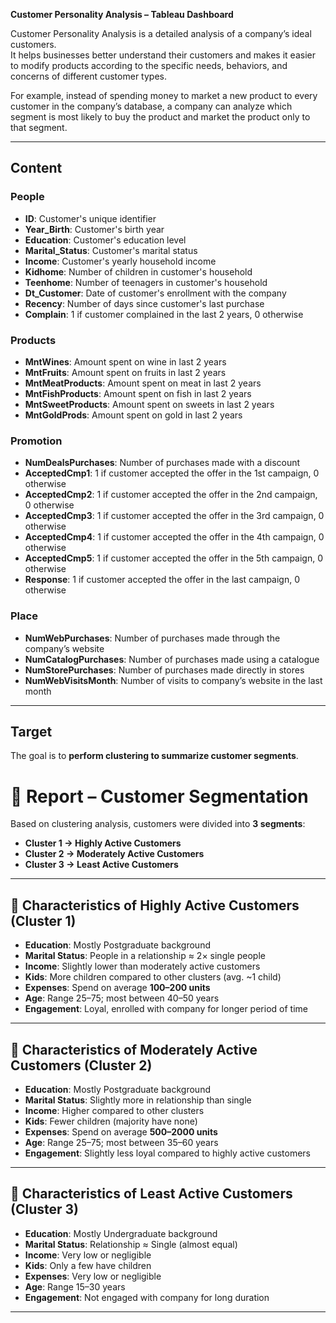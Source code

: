 **Customer Personality Analysis – Tableau Dashboard**


Customer Personality Analysis is a detailed analysis of a company’s ideal customers.  
It helps businesses better understand their customers and makes it easier to modify products according to the specific needs, behaviors, and concerns of different customer types.  

For example, instead of spending money to market a new product to every customer in the company’s database, a company can analyze which segment is most likely to buy the product and market the product only to that segment.  

---

## Content

### People
- **ID**: Customer's unique identifier  
- **Year_Birth**: Customer's birth year  
- **Education**: Customer's education level  
- **Marital_Status**: Customer's marital status  
- **Income**: Customer's yearly household income  
- **Kidhome**: Number of children in customer's household  
- **Teenhome**: Number of teenagers in customer's household  
- **Dt_Customer**: Date of customer's enrollment with the company  
- **Recency**: Number of days since customer's last purchase  
- **Complain**: 1 if customer complained in the last 2 years, 0 otherwise  

### Products
- **MntWines**: Amount spent on wine in last 2 years  
- **MntFruits**: Amount spent on fruits in last 2 years  
- **MntMeatProducts**: Amount spent on meat in last 2 years  
- **MntFishProducts**: Amount spent on fish in last 2 years  
- **MntSweetProducts**: Amount spent on sweets in last 2 years  
- **MntGoldProds**: Amount spent on gold in last 2 years  

### Promotion
- **NumDealsPurchases**: Number of purchases made with a discount  
- **AcceptedCmp1**: 1 if customer accepted the offer in the 1st campaign, 0 otherwise  
- **AcceptedCmp2**: 1 if customer accepted the offer in the 2nd campaign, 0 otherwise  
- **AcceptedCmp3**: 1 if customer accepted the offer in the 3rd campaign, 0 otherwise  
- **AcceptedCmp4**: 1 if customer accepted the offer in the 4th campaign, 0 otherwise  
- **AcceptedCmp5**: 1 if customer accepted the offer in the 5th campaign, 0 otherwise  
- **Response**: 1 if customer accepted the offer in the last campaign, 0 otherwise  

### Place
- **NumWebPurchases**: Number of purchases made through the company’s website  
- **NumCatalogPurchases**: Number of purchases made using a catalogue  
- **NumStorePurchases**: Number of purchases made directly in stores  
- **NumWebVisitsMonth**: Number of visits to company’s website in the last month  

---

## Target
The goal is to **perform clustering to summarize customer segments**.  

# 📝 Report – Customer Segmentation

Based on clustering analysis, customers were divided into **3 segments**:  
- **Cluster 1 → Highly Active Customers**  
- **Cluster 2 → Moderately Active Customers**  
- **Cluster 3 → Least Active Customers**  

---

## 🔹 Characteristics of Highly Active Customers (Cluster 1)
- **Education**: Mostly Postgraduate background  
- **Marital Status**: People in a relationship ≈ 2× single people  
- **Income**: Slightly lower than moderately active customers  
- **Kids**: More children compared to other clusters (avg. ~1 child)  
- **Expenses**: Spend on average **100–200 units**  
- **Age**: Range 25–75; most between 40–50 years  
- **Engagement**: Loyal, enrolled with company for longer period of time  

---

## 🔹 Characteristics of Moderately Active Customers (Cluster 2)
- **Education**: Mostly Postgraduate background  
- **Marital Status**: Slightly more in relationship than single  
- **Income**: Higher compared to other clusters  
- **Kids**: Fewer children (majority have none)  
- **Expenses**: Spend on average **500–2000 units**  
- **Age**: Range 25–75; most between 35–60 years  
- **Engagement**: Slightly less loyal compared to highly active customers  

---

## 🔹 Characteristics of Least Active Customers (Cluster 3)
- **Education**: Mostly Undergraduate background  
- **Marital Status**: Relationship ≈ Single (almost equal)  
- **Income**: Very low or negligible  
- **Kids**: Only a few have children  
- **Expenses**: Very low or negligible  
- **Age**: Range 15–30 years  
- **Engagement**: Not engaged with company for long duration  

---

